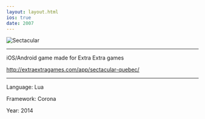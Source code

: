 ```yaml
---
layout: layout.html
ios: true
date: 2007
---
```


![Sectacular](/assets/images/games/sectacular-big.png)

---

iOS/Android game made for Extra Extra games

http://extraextragames.com/app/sectacular-quebec/

---

Language: Lua

Framework: Corona

Year: 2014
